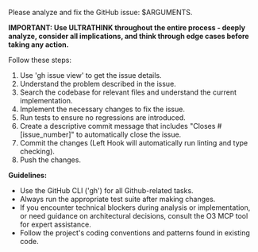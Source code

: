 Please analyze and fix the GitHub issue: $ARGUMENTS.

**IMPORTANT: Use ULTRATHINK throughout the entire process - deeply analyze, consider all implications, and think through edge cases before taking any action.**

Follow these steps:
1. Use 'gh issue view' to get the issue details.
2. Understand the problem described in the issue.
3. Search the codebase for relevant files and understand the current implementation.
4. Implement the necessary changes to fix the issue.
5. Run tests to ensure no regressions are introduced.
6. Create a descriptive commit message that includes "Closes #[issue_number]" to automatically close the issue.
7. Commit the changes (Left Hook will automatically run linting and type checking).
8. Push the changes.

**Guidelines:**
- Use the GitHub CLI ('gh') for all Github-related tasks.
- Always run the appropriate test suite after making changes.
- If you encounter technical blockers during analysis or implementation, or need guidance on architectural decisions, consult the O3 MCP tool for expert assistance.
- Follow the project's coding conventions and patterns found in existing code.